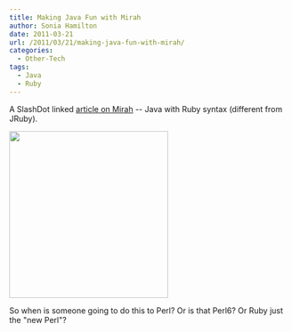 ```yaml
---
title: Making Java Fun with Mirah
author: Sonia Hamilton
date: 2011-03-21
url: /2011/03/21/making-java-fun-with-mirah/
categories:
  - Other-Tech
tags:
  - Java
  - Ruby
---
```

A SlashDot linked [article on Mirah][1] -- Java with Ruby syntax (different from JRuby).

<!--more-->

[<img class="aligncenter size-medium wp-image-916" title="programadorjava" src="http://blog.snowfrog.net/wp-content/uploads/2011/03/programadorjava.jpg?w=285" alt="" width="285" height="300" />][2]

<religion>So when is someone going to do this to Perl? Or is that Perl6? Or Ruby just the "new Perl"?</religion>

 [1]: http://cogitations.arbia.co.uk/post/3984477935/fun-java-with-mirah
 [2]: http://blog.snowfrog.net/wp-content/uploads/2011/03/programadorjava.jpg
